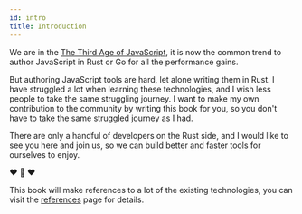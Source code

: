 ```yaml
---
id: intro
title: Introduction
---
```


We are in the [The Third Age of JavaScript](https://www.swyx.io/js-third-age/),
it is now the common trend to author JavaScript in Rust or Go for all the performance gains.

But authoring JavaScript tools are hard, let alone writing them in Rust.
I have struggled a lot when learning these technologies,
and I wish less people to take the same struggling journey.
I want to make my own contribution to the community by writing this book for you,
so you don't have to take the same struggled journey as I had.

There are only a handful of developers on the Rust side, and I would like to see you here and join us,
so we can build better and faster tools for ourselves to enjoy.

❤️  🦀 ❤️

This book will make references to a lot of the existing technologies, you can visit the [references](/blog/references) page for details.
